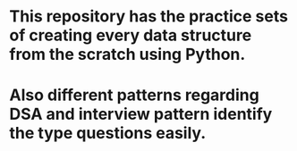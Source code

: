 # This repository has the practice sets of creating every data structure from the scratch using Python.

# Also different patterns regarding DSA and interview pattern identify the type questions easily.
